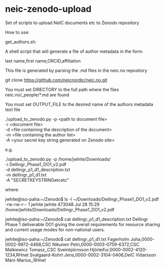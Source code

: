 # neic-zenodo-upload

Set of scripts to upload NeIC documents etc to Zenodo repository

How to use:

get_authors.sh:

A shell script that will generate a file of author metadata in the form:

last name,first name,ORCID,affiliation

This file is generated by parsing the .md files in the neic.no repository

git clone https://github.com/neicnordic/neic.no.git

You must set DIRECTORY to the full path where the files neic.no/_people/*.md are found

You must set OUTPUT_FILE to the desired name of the authors metadata text file

./upload_to_zenodo.py -p \<path to document file\> \
                      -i \<document file\> \
		      -d \<file containing the description of the document\> \
		      -m \<file containing the author list\> \
		      -A \<your secret key string generated on Zenodo site\>

e.g.

./upload_to_zenodo.py -p /home/jwhite/Downloads/ \
                      -i Dellingr_Phase1_DO1_v2.pdf \
		      -d dellingr_p1_d1_description.txt \
		      -m dellingr_p1_d1.txt \
		      -A "SECRETKEYSTRINGetcetc"

where:

jwhite@iso-paha:~/Zenodo$ ls -l ~/Downloads/Dellingr_Phase1_DO1_v2.pdf
-rw-rw-r-- 1 jwhite jwhite 473048 Jul 28 15:29 /home/jwhite/Downloads/Dellingr_Phase1_DO1_v2.pdf

jwhite@iso-paha:~/Zenodo$ cat dellingr_p1_d1_description.txt
Dellingr Phase 1 deliverable DO1 giving the overall requirements for resource sharing and current usage modes for non-national users.

jwhite@iso-paha:~/Zenodo$ cat dellingr_p1_d1.txt
Fagerholm Juha,0000-0002-9972-4468,CSC
Nikunen Petri,0000-0003-0759-6372,CSC
Malkiewicz Tomasz,,CSC
Sveinbjörnsson Hjörleifur,0000-0002-4120-1234,RHnet
Svalgaard-Kohrt Jens,0000-0002-3104-0406,DeIC
Viðarsson Máni-Maríus,,RHnet

